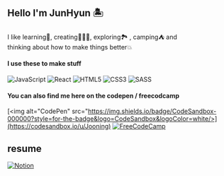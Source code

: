 ## Hello I'm JunHyun 🏝


I like learning📖, creating👨🏻‍💻, exploring🏞 , camping⛺️ and <br />
thinking about how to make things better💥 <br />

#### I use these to make stuff

<img alt="JavaScript" src="https://img.shields.io/badge/javascript%20-%23323330.svg?&style=for-the-badge&logo=javascript&logoColor=%23F7DF1E"/> <img alt="React" src="https://img.shields.io/badge/react%20-%23323330.svg?&style=for-the-badge&logo=react&logoColor=%2361DAFB"/> <img alt="HTML5" src="https://img.shields.io/badge/html5%20-%23323330.svg?&style=for-the-badge&logo=html5&logoColor=red"/> <img alt="CSS3" src="https://img.shields.io/badge/css3%20-%23323330.svg?&style=for-the-badge&logo=css3&logoColor=blue"/> <img alt="SASS" src="https://img.shields.io/badge/SASS%20-%23323330.svg?&style=for-the-badge&logo=SASS&logoColor=hotpink"/>  


#### You can also find me here on the codepen / freecodcamp

[<img alt="CodePen" src="https://img.shields.io/badge/CodeSandbox-000000?style=for-the-badge&logo=CodeSandbox&logoColor=white/>](https://codesandbox.io/u/Jooning)
[<img alt="FreeCodeCamp" src="https://img.shields.io/badge/freecodcamp-000000?style=for-the-badge&logo=freecodecamp&logoColor=white&color=red"/>](https://www.freecodecamp.org/junhyunLee)

## resume
[<img alt="Notion" src="https://img.shields.io/badge/notion-000000?style=for-the-badge&logo=notion&logoColor=white&color=%23323330"/>](https://adaptive-otter-f22.notion.site/adff99a2dff847c19218da6de56bc230)
